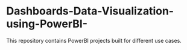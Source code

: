 # Dashboards-Data-Visualization-using-PowerBI-
This repository contains PowerBI projects built for different use cases.
